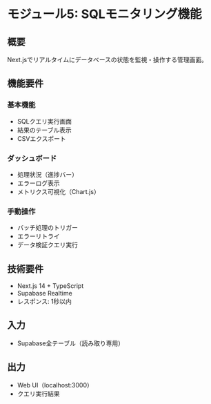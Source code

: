 # モジュール5: SQLモニタリング機能

## 概要
Next.jsでリアルタイムにデータベースの状態を監視・操作する管理画面。

## 機能要件

### 基本機能
- SQLクエリ実行画面
- 結果のテーブル表示
- CSVエクスポート

### ダッシュボード
- 処理状況（進捗バー）
- エラーログ表示
- メトリクス可視化（Chart.js）

### 手動操作
- バッチ処理のトリガー
- エラーリトライ
- データ検証クエリ実行

## 技術要件
- Next.js 14 + TypeScript
- Supabase Realtime
- レスポンス: 1秒以内

## 入力
- Supabase全テーブル（読み取り専用）

## 出力
- Web UI（localhost:3000）
- クエリ実行結果